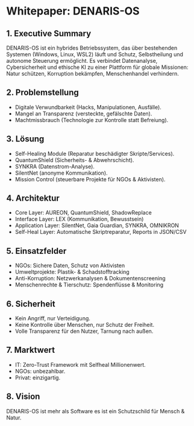 ﻿# Whitepaper: DENARIS-OS

## 1. Executive Summary
DENARIS-OS ist ein hybrides Betriebssystem, das über bestehenden Systemen (Windows, Linux, WSL2) läuft und Schutz, Selbstheilung und autonome Steuerung ermöglicht.
Es verbindet Datenanalyse, Cybersicherheit und ethische KI zu einer Plattform für globale Missionen: Natur schützen, Korruption bekämpfen, Menschenhandel verhindern.

## 2. Problemstellung
- Digitale Verwundbarkeit (Hacks, Manipulationen, Ausfälle).
- Mangel an Transparenz (versteckte, gefälschte Daten).
- Machtmissbrauch (Technologie zur Kontrolle statt Befreiung).

## 3. Lösung
- Self-Healing Module (Reparatur beschädigter Skripte/Services).
- QuantumShield (Sicherheits- & Abwehrschicht).
- SYNKRA (Datenstrom-Analyse).
- SilentNet (anonyme Kommunikation).
- Mission Control (steuerbare Projekte für NGOs & Aktivisten).

## 4. Architektur
- Core Layer: AUREON, QuantumShield, ShadowReplace
- Interface Layer: LEX (Kommunikation, Bewusstsein)
- Application Layer: SilentNet, Gaia Guardian, SYNKRA, OMNIKRON
- Self-Heal Layer: Automatische Skriptreparatur, Reports in JSON/CSV

## 5. Einsatzfelder
- NGOs: Sichere Daten, Schutz von Aktivisten
- Umweltprojekte: Plastik- & Schadstofftracking
- Anti-Korruption: Netzwerkanalysen & Dokumentenscreening
- Menschenrechte & Tierschutz: Spendenflüsse & Monitoring

## 6. Sicherheit
- Kein Angriff, nur Verteidigung.
- Keine Kontrolle über Menschen, nur Schutz der Freiheit.
- Volle Transparenz für den Nutzer, Tarnung nach außen.

## 7. Marktwert
- IT: Zero-Trust Framework mit Selfheal  Millionenwert.
- NGOs: unbezahlbar.
- Privat: einzigartig.

## 8. Vision
DENARIS-OS ist mehr als Software  es ist ein Schutzschild für Mensch & Natur.
